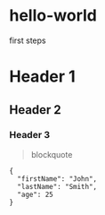 # hello-world
first steps

# Header 1
## Header 2
### Header 3

> blockquote

```
{
  "firstName": "John",
  "lastName": "Smith",
  "age": 25
}
```
